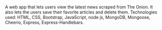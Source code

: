 A web app that lets users view the latest news scraped from The Onion. It also lets the users save their favorite articles and delete them. Technologies used: HTML, CSS, Bootstrap, JavaScript, node js, MongoDB, Mongoose, Cheerio, Express, Express-Handlebars. 

